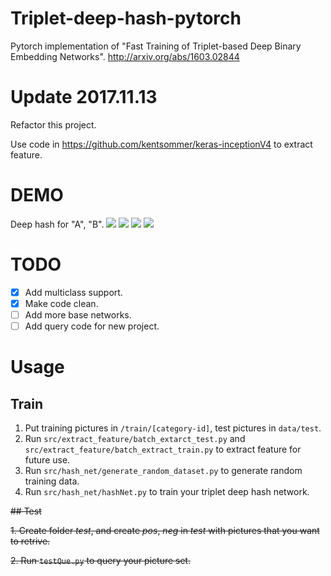 # Triplet-deep-hash-pytorch
Pytorch implementation of "Fast Training of Triplet-based Deep Binary Embedding Networks".
http://arxiv.org/abs/1603.02844


# Update 2017.11.13
Refactor this project.

Use code in https://github.com/kentsommer/keras-inceptionV4 to extract feature.


# DEMO
Deep hash for "A", "B".
![](https://raw.githubusercontent.com/xwzy/triplet-deep-hash-pytorch/master/demo_picture/a.jpeg)
![](https://raw.githubusercontent.com/xwzy/triplet-deep-hash-pytorch/master/demo_picture/aa.jpeg)
![](https://raw.githubusercontent.com/xwzy/triplet-deep-hash-pytorch/master/demo_picture/b.jpeg)
![](https://raw.githubusercontent.com/xwzy/triplet-deep-hash-pytorch/master/demo_picture/bb.jpeg)

# TODO
- [x] Add multiclass support.
- [x] Make code clean.
- [ ] Add more base networks.
- [ ] Add query code for new project.

# Usage
## Train
1. Put training pictures in `/train/[category-id]`, test pictures in `data/test`.
2. Run `src/extract_feature/batch_extarct_test.py` and `src/extract_feature/batch_extract_train.py` to extract feature for future use.
3. Run `src/hash_net/generate_random_dataset.py` to generate random training data.
4. Run `src/hash_net/hashNet.py` to train your triplet deep hash network.


~~## Test~~

~~1. Create folder *test*, and create *pos*, *neg* in *test* with pictures that you want to retrive.~~

~~2. Run `testQue.py` to query your picture set.~~
